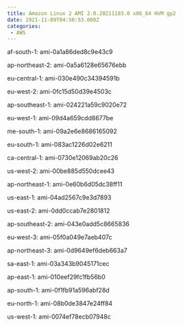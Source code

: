 ```yaml
---
title: Amazon Linux 2 AMI 2.0.20211103.0 x86_64 HVM gp2
date: 2021-11-09T04:50:53.000Z
categories:
 - AWS
---
```


af-south-1: ami-0a1a86ded8c9e43c9

ap-northeast-2: ami-0a5a6128e65676ebb

eu-central-1: ami-030e490c34394591b

eu-west-2: ami-0fc15d50d39e4503c

ap-southeast-1: ami-024221a59c9020e72

eu-west-1: ami-09d4a659cdd8677be

me-south-1: ami-09a2e6e8686165092

eu-south-1: ami-083ac1226d02e6211

ca-central-1: ami-0730e12069ab20c26

us-west-2: ami-00be885d550dcee43

ap-northeast-1: ami-0e60b6d05dc38ff11

us-east-1: ami-04ad2567c9e3d7893

us-east-2: ami-0dd0ccab7e2801812

ap-southeast-2: ami-043e0add5c8665836

eu-west-3: ami-05f0a049e7aeb407c

ap-northeast-3: ami-0d9649ef6deb663a7

sa-east-1: ami-03a343b9045171cec

ap-east-1: ami-010eef29fc1fb56b0

ap-south-1: ami-0f1fb91a596abf28d

eu-north-1: ami-08b0de3847e24ff84

us-west-1: ami-0074ef78ecb07948c

